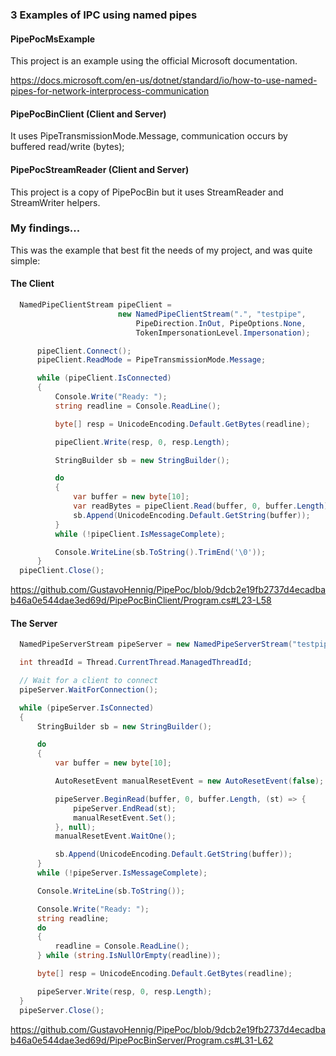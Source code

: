 

### 3 Examples of IPC using named pipes


#### PipePocMsExample
This project is an example using the official Microsoft documentation.

https://docs.microsoft.com/en-us/dotnet/standard/io/how-to-use-named-pipes-for-network-interprocess-communication

#### PipePocBinClient (Client and Server)

It uses PipeTransmissionMode.Message, communication occurs by buffered read/write (bytes);


#### PipePocStreamReader (Client and Server)

This project is a copy of PipePocBin but it uses StreamReader and StreamWriter helpers.


### My findings...

This was the example that best fit the needs of my project, and was quite simple:

#### The Client


```c#
  NamedPipeClientStream pipeClient = 
                        new NamedPipeClientStream(".", "testpipe",
                            PipeDirection.InOut, PipeOptions.None,
                            TokenImpersonationLevel.Impersonation);

      pipeClient.Connect();
      pipeClient.ReadMode = PipeTransmissionMode.Message;

      while (pipeClient.IsConnected)
      {
          Console.Write("Ready: ");
          string readline = Console.ReadLine();

          byte[] resp = UnicodeEncoding.Default.GetBytes(readline);

          pipeClient.Write(resp, 0, resp.Length);

          StringBuilder sb = new StringBuilder();

          do
          {
              var buffer = new byte[10];
              var readBytes = pipeClient.Read(buffer, 0, buffer.Length);
              sb.Append(UnicodeEncoding.Default.GetString(buffer));
          }
          while (!pipeClient.IsMessageComplete);

          Console.WriteLine(sb.ToString().TrimEnd('\0'));
      }
  pipeClient.Close();
```
https://github.com/GustavoHennig/PipePoc/blob/9dcb2e19fb2737d4ecadbab46a0e544dae3ed69d/PipePocBinClient/Program.cs#L23-L58


#### The Server

```c#
  NamedPipeServerStream pipeServer = new NamedPipeServerStream("testpipe", PipeDirection.InOut, 1, PipeTransmissionMode.Message);

  int threadId = Thread.CurrentThread.ManagedThreadId;

  // Wait for a client to connect
  pipeServer.WaitForConnection();

  while (pipeServer.IsConnected)
  {
      StringBuilder sb = new StringBuilder();

      do
      {
          var buffer = new byte[10];

          AutoResetEvent manualResetEvent = new AutoResetEvent(false);

          pipeServer.BeginRead(buffer, 0, buffer.Length, (st) => {
              pipeServer.EndRead(st);
              manualResetEvent.Set();
          }, null);
          manualResetEvent.WaitOne();

          sb.Append(UnicodeEncoding.Default.GetString(buffer));
      }
      while (!pipeServer.IsMessageComplete);

      Console.WriteLine(sb.ToString());

      Console.Write("Ready: ");
      string readline;
      do
      {
          readline = Console.ReadLine();
      } while (string.IsNullOrEmpty(readline));

      byte[] resp = UnicodeEncoding.Default.GetBytes(readline);

      pipeServer.Write(resp, 0, resp.Length);
  }
  pipeServer.Close();
```

https://github.com/GustavoHennig/PipePoc/blob/9dcb2e19fb2737d4ecadbab46a0e544dae3ed69d/PipePocBinServer/Program.cs#L31-L62
